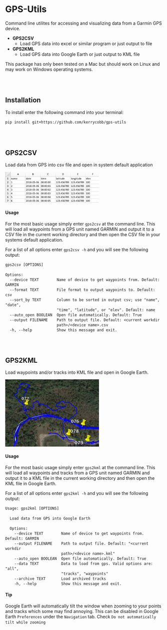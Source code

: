 # GPS-Utils
Command line utilites for accessing and visualizing data from a Garmin GPS device.

- **GPS2CSV**
    - Load GPS data into excel or similar program or just output to file
- **GPS2KML**
    - Load GPS data into Google Earth or just output to KML file

This package has only been tested on a Mac but should work on Linux and may work on Windows operating systems.

<br><br>

## Installation
To install enter the following command into your terminal:

```bash
pip install git+https://github.com/kerrycobb/gps-utils
```

<br><br>

## GPS2CSV
Load data from GPS into csv file and open in system default application

<img src="imgs/csv.png" width="300px">

#### Usage
For the most basic usage simply enter `gps2csv` at the command line. This will load all waypoints from a GPS unit named GARMIN and output it to a CSV file in the current working directory and then open the CSV file in your systems default application.

For a list of all options enter `gps2csv -h` and you will see the following output:

```
gps2csv [OPTIONS]

Options:
  --device TEXT        Name of device to get waypoints from. Default: GARMIN
  --format TEXT        File format to output waypoints to. Default: csv
  --sort_by TEXT       Column to be sorted in output csv; use "name", "date",
                       "time", "latitude", or "elev". Default: name
  --auto_open BOOLEAN  Open file automatically. Default: True
  --output FILENAME    Path to output file. Default: <current workdir
                       path>/<device name>.csv
  -h, --help           Show this message and exit.
```

<br><br>

## GPS2KML
Load waypoints and/or tracks into KML file and open in Google Earth.

<img src="imgs/kml.png" width="300px">

#### Usage
For the most basic usage simply enter `gps2kml` at the command line. This will load all waypoints and tracks from a GPS unit named GARMIN and output it to a KML file in the current working directory and then open the KML file in Google Earth.

For a list of all options enter `gps2kml -h` and you will see the following output:

```
Usage: gps2kml [OPTIONS]

  Load data from GPS into Google Earth

  Options:
    --device TEXT        Name of device to get waypoints from. Default: GARMIN
    --output FILENAME    Path to output file. Default: "<current workdir
                         path>/<device name>.kml"
    --auto_open BOOLEAN  Open file automatically. Default: True
    --data TEXT          Data to load from gps. Valid options are: "all",
                         "tracks", "waypoints"
    --archive TEXT       Load archived tracks
    -h, --help           Show this message and exit.
```


#### Tip
Google Earth will automatically tilt the window when zooming to your points and tracks which some may find annoying. This can be disabled in Google Earth `Preferences` under the `Navigation` tab. Check `Do not automatically tilt while zooming`
